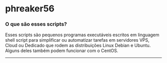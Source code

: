 # phreaker56

### O que são esses scripts?

Esses scripts são pequenos programas executáveis escritos em linguagem shell script para simplificar ou automatizar tarefas em servidores VPS, Cloud ou Dedicado que rodem as distribuições Linux Debian e Ubuntu. Alguns deles também podem funcionar com o CentOS.

------------------------------------------